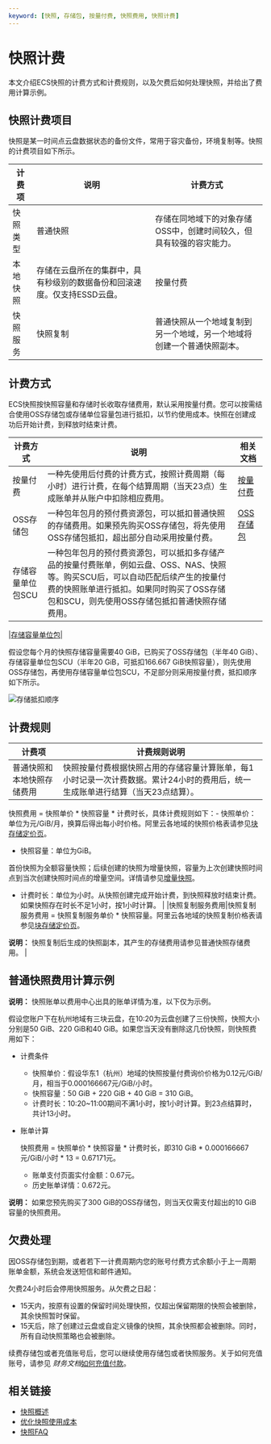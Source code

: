 ```yaml
---
keyword: [快照, 存储包, 按量付费, 快照费用, 快照计费]
---
```


# 快照计费

本文介绍ECS快照的计费方式和计费规则，以及欠费后如何处理快照，并给出了费用计算示例。

## 快照计费项目

快照是某一时间点云盘数据状态的备份文件，常用于容灾备份，环境复制等。快照的计费项目如下所示。

|计费项|说明|计费方式|
|---|--|----|
|快照类型|普通快照|存储在同地域下的对象存储OSS中，创建时间较久，但具有较强的容灾能力。|按量付费预付费存储包和存储容量单位包支持抵扣按量付费账单。 |
|本地快照|存储在云盘所在的集群中，具有秒级别的数据备份和回滚速度。仅支持ESSD云盘。|按量付费|
|快照服务|快照复制|普通快照从一个地域复制到另一个地域，另一个地域将创建一个普通快照副本。|按量付费|

## 计费方式

ECS快照按快照容量和存储时长收取存储费用，默认采用按量付费。您可以按需结合使用OSS存储包或存储单位容量包进行抵扣，以节约使用成本。快照在创建成功后开始计费，到释放时结束计费。

|计费方式|说明|相关文档|
|----|--|----|
|按量付费|一种先使用后付费的计费方式，按照计费周期（每小时）进行计费，在每个结算周期（当天23点）生成账单并从账户中扣除相应费用。|[按量付费](/cn.zh-CN/产品定价/计费方式/按量付费.md)|
|OSS存储包|一种包年包月的预付费资源包，可以抵扣普通快照的存储费用。如果预先购买OSS存储包，将先使用OSS存储包抵扣，超出部分自动采用按量付费。|[OSS存储包](/cn.zh-CN/计量计费/计费方式/包年包月/包年包月概述.md)|
|存储容量单位包SCU|一种包年包月的预付费资源包，可以抵扣多存储产品的按量付费账单，例如云盘、OSS、NAS、快照等。购买SCU后，可以自动匹配后续产生的按量付费的快照账单进行抵扣。如果同时购买了OSS存储包和SCU，则先使用OSS存储包抵扣普通快照存储费用。

|[存储容量单位包](/cn.zh-CN/产品定价/计费方式/存储容量单位包.md)|

假设您每个月的快照存储容量需要40 GiB，已购买了OSS存储包（半年40 GiB）、存储容量单位包SCU（半年20 GiB，可抵扣166.667 GiB快照容量），则先使用OSS存储包，再使用存储容量单位包SCU，不足部分则采用按量付费，抵扣顺序如下所示。

![存储抵扣顺序](https://static-aliyun-doc.oss-cn-hangzhou.aliyuncs.com/assets/img/zh-CN/4375259951/p161331.png)

## 计费规则

|计费项|计费规则说明|
|---|------|
|普通快照和本地快照存储费用|快照按量付费根据快照占用的存储容量计算账单，每1小时记录一次计费数据。累计24小时的费用后，统一生成账单进行结算（当天23点结算）。

快照费用 = 快照单价 \* 快照容量 \* 计费时长，具体计费规则如下：-   快照单价：单位为元/GiB/月，换算后得出每小时价格。阿里云各地域的快照价格表请参见[块存储定价页](https://www.aliyun.com/price/product#/disk/detail)。
-   快照容量：单位为GiB。

首份快照为全额容量快照；后续创建的快照为增量快照，容量为上次创建快照时间点到当次创建快照时间点的增量空间。详情请参见[增量快照](/cn.zh-CN/快照/增量快照.md)。

-   计费时长：单位为小时。从快照创建完成开始计费，到快照释放时结束计费。如果快照存在时长不足1小时，按1小时计算。 |
|快照复制服务费用|快照复制服务费用 = 快照复制服务单价 \* 快照容量。阿里云各地域的快照复制价格表请参见[块存储定价页](https://www.aliyun.com/price/product#/disk/detail)。

**说明：** 快照复制后生成的快照副本，其产生的存储费用请参见普通快照存储费用。 |

## 普通快照费用计算示例

**说明：** 快照账单以费用中心出具的账单详情为准，以下仅为示例。

假设您账户下在杭州地域有三块云盘，在10:20为云盘创建了三份快照，快照大小分别是50 GiB、220 GiB和40 GiB。如果您当天没有删除这几份快照，则快照费用如下：

-   计费条件
    -   快照单价：假设华东1（杭州）地域的快照按量付费询价价格为0.12元/GiB/月，相当于0.000166667元/GiB/小时。
    -   快照容量：50 GiB + 220 GiB + 40 GiB = 310 GiB。
    -   计费时长：10:20~11:00期间不满1小时，按1小时计算。到23点结算时，共计13小时。
-   账单计算

    快照费用 = 快照单价 \* 快照容量 \* 计费时长，即310 GiB \* 0.000166667元/GiB/小时 \* 13 = 0.67171元。

    -   账单支付页面实付金额：0.67元。
    -   历史账单详情：0.672元。

**说明：** 如果您预先购买了300 GiB的OSS存储包，则当天仅需支付超出的10 GiB容量的快照费用。

## 欠费处理

因OSS存储包到期，或者若下一计费周期内您的账号付费方式余额小于上一周期账单金额，系统会发送短信和邮件通知。

欠费24小时后会停用快照服务。从欠费之日起：

-   15天内，按原有设置的保留时间处理快照，仅超出保留期限的快照会被删除，其余快照暂时保留。
-   15天后，除了创建过云盘或自定义镜像的快照，其余快照都会被删除。同时，所有自动快照策略也会被删除。

续费存储包或者充值账号后，您可以继续使用存储包或者快照服务。关于如何充值账号，请参见 *财务文档*[如何充值付款](https://help.aliyun.com/document_detail/37107.html)。

## 相关链接

-   [快照概述](/cn.zh-CN/快照/快照概述.md)
-   [优化快照使用成本](/cn.zh-CN/快照/使用快照/优化快照使用成本.md)
-   [快照FAQ](/cn.zh-CN/快照/快照FAQ.md)

